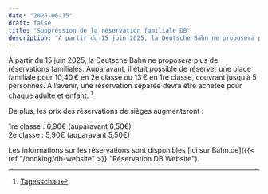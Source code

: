 ```yaml
---
date: "2025-06-15"
draft: false
title: "Suppression de la réservation familiale DB"
description: "À partir du 15 juin 2025, la Deutsche Bahn ne proposera plus de réservation familiale. Nouveaux tarifs et réservations individuelles pour tous les voyageurs."
---
```


À partir du 15 juin 2025, la Deutsche Bahn ne proposera plus de réservations familiales. Auparavant, il était possible de réserver une place familiale pour 10,40 € en 2e classe ou 13 € en 1re classe, couvrant jusqu’à 5 personnes. À l’avenir, une réservation séparée devra être achetée pour chaque adulte et enfant. [^1]

De plus, les prix des réservations de sièges augmenteront :

1re classe : 6,90€ (auparavant 6,50€) \
2e classe : 5,90€ (auparavant 5,50€)

Les informations sur les réservations sont disponibles [ici sur Bahn.de]({{< ref "/booking/db-website" >}} "Réservation DB Website").

[^1]: [Tagesschau](https://www.tagesschau.de/wirtschaft/verbraucher/bahn-familienreservierung-kritik-100.html)
